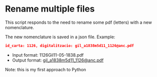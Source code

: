 # Rename multiple files

This script responds to the need to rename some pdf (letters) with a new nomenclature.

The new nomenclature is saved in a json file. Example:
```json
id_carta: 1126, digitalitzacio: gil_a1838m5d11_1126@anc.pdf
```
* Input format: 1126Gil11-05-1838.pdf
* Output format: gil_a1838m5d11_1126@anc.pdf

Note: this is my first approach to Python
